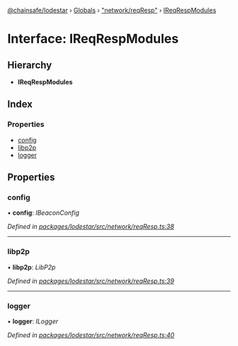 [@chainsafe/lodestar](../README.md) › [Globals](../globals.md) › ["network/reqResp"](../modules/_network_reqresp_.md) › [IReqRespModules](_network_reqresp_.ireqrespmodules.md)

# Interface: IReqRespModules

## Hierarchy

* **IReqRespModules**

## Index

### Properties

* [config](_network_reqresp_.ireqrespmodules.md#config)
* [libp2p](_network_reqresp_.ireqrespmodules.md#libp2p)
* [logger](_network_reqresp_.ireqrespmodules.md#logger)

## Properties

###  config

• **config**: *IBeaconConfig*

*Defined in [packages/lodestar/src/network/reqResp.ts:38](https://github.com/ChainSafe/lodestar/blob/c806550/packages/lodestar/src/network/reqResp.ts#L38)*

___

###  libp2p

• **libp2p**: *LibP2p*

*Defined in [packages/lodestar/src/network/reqResp.ts:39](https://github.com/ChainSafe/lodestar/blob/c806550/packages/lodestar/src/network/reqResp.ts#L39)*

___

###  logger

• **logger**: *ILogger*

*Defined in [packages/lodestar/src/network/reqResp.ts:40](https://github.com/ChainSafe/lodestar/blob/c806550/packages/lodestar/src/network/reqResp.ts#L40)*
